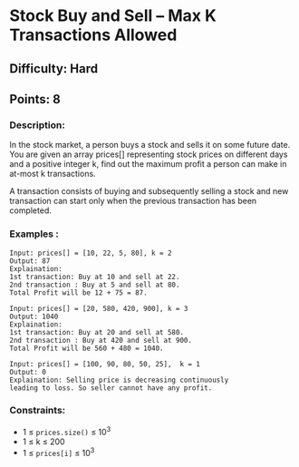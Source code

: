 # Stock Buy and Sell – Max K Transactions Allowed
## Difficulty: Hard
## Points: 8
### Description:
In the stock market, a person buys a stock and sells it on some future date. You are given an array prices[] representing stock prices on different days and a positive integer k, find out the maximum profit a person can make in at-most k transactions.

A transaction consists of buying and subsequently selling a stock and new transaction can start only when the previous transaction has been completed.

### Examples :
```
Input: prices[] = [10, 22, 5, 80], k = 2
Output: 87
Explaination:
1st transaction: Buy at 10 and sell at 22. 
2nd transaction : Buy at 5 and sell at 80.
Total Profit will be 12 + 75 = 87.
```
```
Input: prices[] = [20, 580, 420, 900], k = 3
Output: 1040
Explaination: 
1st transaction: Buy at 20 and sell at 580. 
2nd transaction : Buy at 420 and sell at 900.
Total Profit will be 560 + 480 = 1040.
```
```
Input: prices[] = [100, 90, 80, 50, 25],  k = 1
Output: 0
Explaination: Selling price is decreasing continuously
leading to loss. So seller cannot have any profit.
```

### Constraints:
- 1 ≤ `prices.size()` ≤ 10<sup>3</sup>
- 1 ≤ k ≤ 200
- 1 ≤ `prices[i]` ≤ 10<sup>3</sup>